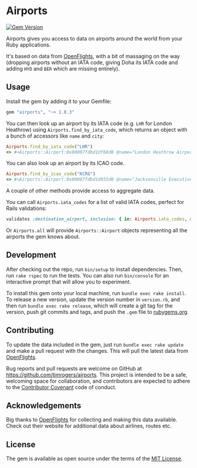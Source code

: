 # Airports

[![Gem Version](https://badge.fury.io/rb/airports.svg)](http://badge.fury.io/rb/airports)

Airports gives you access to data on airports around the world from your Ruby applications.

It's based on data from [OpenFlights](http://openflights.org), with a bit of massaging on the way (dropping airports without an IATA code, giving Doha its IATA code and adding `HYD` and `BER` which are missing entirely).

## Usage

Install the gem by adding it to your Gemfile:

```ruby
gem "airports", "~> 1.8.3"
```

You can then look up an airport by its IATA code (e.g. `LHR` for London Heathrow) using `Airports.find_by_iata_code`, which returns an object with a bunch of accessors like `name` and `city`:

```ruby
Airports.find_by_iata_code("LHR")
=> #<Airports::Airport:0x00007fdbd1df68d0 @name="London Heathrow Airport", @city="London", @country="United Kingdom", @iata="LHR", @icao="EGLL", @latitude="51.4706", @longitude="-0.461941", @altitude="83", @timezone="0", @dst="E", @tz_name="Europe/London">
```

You can also look up an airport by its ICAO code.

```ruby
Airports.find_by_icao_code("KCRG")
=> #<Airports::Airport:0x00007fdbd1d955d0 @name="Jacksonville Executive at Craig Airport", @city="Jacksonville", @country="United States", @iata="CRG", @icao="KCRG", @latitude="30.3362998962", @longitude="-81.51439666750001", @altitude="41", @timezone="\\N", @dst="\\N", @tz_name="\\N">
```

A couple of other methods provide access to aggregate data.

You can call `Airports.iata_codes` for a list of valid IATA codes, perfect for Rails validations:

```ruby
validates :destination_airport, inclusion: { in: Airports.iata_codes, message: "is not a valid airport" }
```

Or `Airports.all` will provide `Airports::Airport` objects representing all the airports the gem knows about.

## Development

After checking out the repo, run `bin/setup` to install dependencies. Then, run `rake rspec` to run the tests. You can also run `bin/console` for an interactive prompt that will allow you to experiment.

To install this gem onto your local machine, run `bundle exec rake install`. To release a new version, update the version number in `version.rb`, and then run `bundle exec rake release`, which will create a git tag for the version, push git commits and tags, and push the `.gem` file to [rubygems.org](https://rubygems.org).

## Contributing

To update the data included in the gem, just run `bundle exec rake update` and make a pull request with the changes. This will pull the latest data from [OpenFlights](http://openflights.org).

Bug reports and pull requests are welcome on GitHub at https://github.com/timrogers/airports. This project is intended to be a safe, welcoming space for collaboration, and contributors are expected to adhere to the [Contributor Covenant](https://contributor-covenant.org) code of conduct.

## Acknowledgements

Big thanks to [OpenFlights](http://openflights.org) for collecting and making this data available. Check out their website for additional data about airlines, routes etc.

## License

The gem is available as open source under the terms of the [MIT License](http://opensource.org/licenses/MIT).

